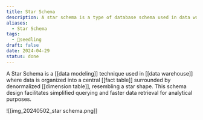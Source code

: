 ```yaml
---
title: Star Schema
description: A star schema is a type of database schema used in data warehousing where a centralized fact table is connected to multiple dimension tables in a denormalized manner.
aliases:
  - Star Schema
tags:
  - 🌱seedling
draft: false
date: 2024-04-29
status: done
---
```


A Star Schema is a [[data modeling]] technique used in [[data warehouse]] where data is organized into a central [[fact table]] surrounded by denormalized [[dimension table]], resembling a star shape. This schema design facilitates simplified querying and faster data retrieval for analytical purposes.

![[img_20240502_star schema.png]]
